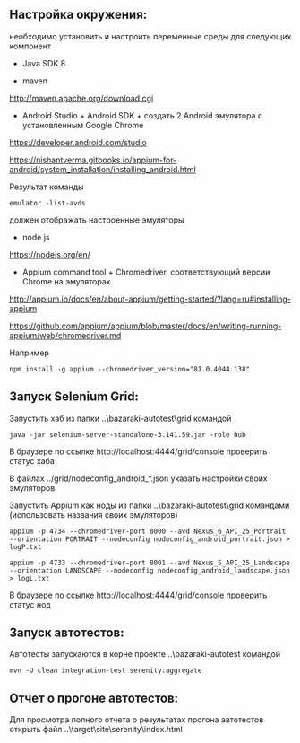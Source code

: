 
## Настройка окружения:
необходимо установить и настроить переменные среды для следующих компонент
 
 * Java SDK 8
 
 * maven 
 
 http://maven.apache.org/download.cgi
 
 * Android Studio + Android SDK + создать 2 Android эмулятора c установленным Google Chrome

 https://developer.android.com/studio

 https://nishantverma.gitbooks.io/appium-for-android/system_installation/installing_android.html
 
  Результат команды
 
 ```emulator -list-avds```

 должен отображать настроенные эмуляторы
 
 * node.js
 
 https://nodejs.org/en/
 
 * Appium command tool + Chromedriver, соответствующий версии Chrome на эмуляторах
 
 http://appium.io/docs/en/about-appium/getting-started/?lang=ru#installing-appium

 https://github.com/appium/appium/blob/master/docs/en/writing-running-appium/web/chromedriver.md
 
 Например
 
 ```npm install -g appium --chromedriver_version="81.0.4044.138"```
 

## Запуск Selenium Grid:

Запустить хаб из папки ..\bazaraki-autotest\grid командой

```java -jar selenium-server-standalone-3.141.59.jar -role hub```

В браузере по ссылке  http://localhost:4444/grid/console проверить статус хаба

В файлах ../grid/nodeconfig_android_*.json указать настройки своих эмуляторов

Запустить Appium как ноды из папки ..\bazaraki-autotest\grid командами (использовать названия своих эмуляторов)

```appium -p 4734 --chromedriver-port 8000 --avd Nexus_6_API_25_Portrait --orientation PORTRAIT --nodeconfig nodeconfig_android_portrait.json > logP.txt```

```appium -p 4733 --chromedriver-port 8001 --avd Nexus_5_API_25_Landscape --orientation LANDSCAPE --nodeconfig nodeconfig_android_landscape.json > logL.txt```

В браузере по ссылке  http://localhost:4444/grid/console проверить статус нод


## Запуск автотестов:

Автотесты запускаются в корне проекте ..\bazaraki-autotest командой

```mvn -U clean integration-test serenity:aggregate```

## Отчет о прогоне автотестов:
Для просмотра полного отчета о результатах прогона автотестов открыть файл ..\target\site\\serenity\index.html
